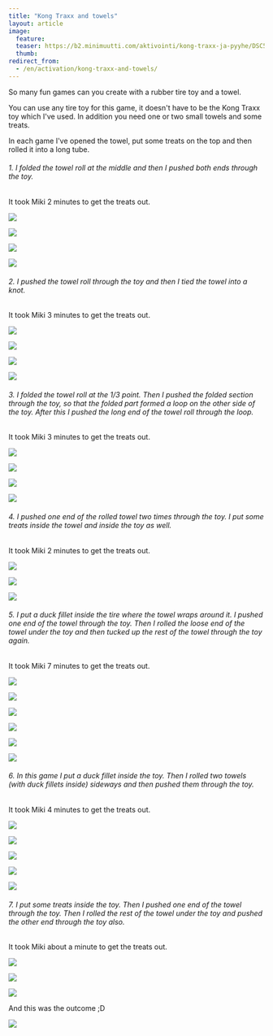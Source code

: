 ```yaml
---
title: "Kong Traxx and towels"
layout: article
image:
  feature:
  teaser: https://b2.minimuutti.com/aktivointi/kong-traxx-ja-pyyhe/DSC57081-245px.jpg
  thumb:
redirect_from:
  - /en/activation/kong-traxx-and-towels/
---
```


So many fun games can you create with a rubber tire toy and a towel.

You can use any tire toy for this game, it doesn't have to be the Kong Traxx toy which I've used. In addition you need one or two small towels and some treats.

In each game I've opened the towel, put some treats on the top and then rolled it into a long tube.

###### 1. I folded the towel roll at the middle and then I pushed both ends through the toy.
It took Miki 2 minutes to get the treats out.

![](https://b2.minimuutti.com/aktivointi/kong-traxx-ja-pyyhe/DSC57006-800px.jpg)

![](https://b2.minimuutti.com/aktivointi/kong-traxx-ja-pyyhe/DSC57009-800px.jpg)

![](https://b2.minimuutti.com/aktivointi/kong-traxx-ja-pyyhe/DSC57014-800px.jpg)

![](https://b2.minimuutti.com/aktivointi/kong-traxx-ja-pyyhe/DSC57043-800px.jpg)

###### 2. I pushed the towel roll through the toy and then I tied the towel into a knot.
It took Miki 3 minutes to get the treats out.

![](https://b2.minimuutti.com/aktivointi/kong-traxx-ja-pyyhe/DSC57672-800px.jpg)

![](https://b2.minimuutti.com/aktivointi/kong-traxx-ja-pyyhe/DSC56921-800px.jpg)

![](https://b2.minimuutti.com/aktivointi/kong-traxx-ja-pyyhe/DSC56997-800px.jpg)

![](https://b2.minimuutti.com/aktivointi/kong-traxx-ja-pyyhe/DSC56936-800px.jpg)

###### 3. I folded the towel roll at the 1/3 point. Then I pushed the folded section through the toy, so that the folded part formed a loop on the other side of the toy. After this I pushed the long end of the towel roll through the loop.
It took Miki 3 minutes to get the treats out.

![](https://b2.minimuutti.com/aktivointi/kong-traxx-ja-pyyhe/Kollaasi_1-800px.jpg)

![](https://b2.minimuutti.com/aktivointi/kong-traxx-ja-pyyhe/DSC57081-800px.jpg)

![](https://b2.minimuutti.com/aktivointi/kong-traxx-ja-pyyhe/DSC57112-800px.jpg)

![](https://b2.minimuutti.com/aktivointi/kong-traxx-ja-pyyhe/DSC57117-800px.jpg)

###### 4. I pushed one end of the rolled towel two times through the toy. I put some treats inside the towel and inside the toy as well.
It took Miki 2 minutes to get the treats out.

![](https://b2.minimuutti.com/aktivointi/kong-traxx-ja-pyyhe/DSC57135-800px.jpg)

![](https://b2.minimuutti.com/aktivointi/kong-traxx-ja-pyyhe/DSC57160-800px.jpg)

![](https://b2.minimuutti.com/aktivointi/kong-traxx-ja-pyyhe/DSC57167-800px.jpg)

###### 5. I put a duck fillet inside the tire where the towel wraps around it. I pushed one end of the towel through the toy. Then I rolled the loose end of the towel under the toy and then tucked up the rest of the towel through the toy again.
It took Miki 7 minutes to get the treats out.

![](https://b2.minimuutti.com/aktivointi/kong-traxx-ja-pyyhe/Kollaasi_4-800px.jpg)

![](https://b2.minimuutti.com/aktivointi/kong-traxx-ja-pyyhe/DSC57418-800px.jpg)

![](https://b2.minimuutti.com/aktivointi/kong-traxx-ja-pyyhe/DSC57479-800px.jpg)

![](https://b2.minimuutti.com/aktivointi/kong-traxx-ja-pyyhe/DSC57437-800px.jpg)

![](https://b2.minimuutti.com/aktivointi/kong-traxx-ja-pyyhe/DSC57512-800px.jpg)

![](https://b2.minimuutti.com/aktivointi/kong-traxx-ja-pyyhe/DSC57527-800px.jpg)

###### 6. In this game I put a duck fillet inside the toy. Then I rolled two towels (with duck fillets inside) sideways and then pushed them through the toy.
It took Miki 4 minutes to get the treats out.

![](https://b2.minimuutti.com/aktivointi/kong-traxx-ja-pyyhe/Kollaasi_3-800px.jpg)

![](https://b2.minimuutti.com/aktivointi/kong-traxx-ja-pyyhe/DSC57182-800px.jpg)

![](https://b2.minimuutti.com/aktivointi/kong-traxx-ja-pyyhe/DSC57250-800px.jpg)

![](https://b2.minimuutti.com/aktivointi/kong-traxx-ja-pyyhe/DSC57329-800px.jpg)

![](https://b2.minimuutti.com/aktivointi/kong-traxx-ja-pyyhe/DSC57380-800px.jpg)

###### 7. I put some treats inside the toy. Then I pushed one end of the towel through the toy. Then I rolled the rest of the towel under the toy and pushed the other end through the toy also.
It took Miki about a minute to get the treats out.

![](https://b2.minimuutti.com/aktivointi/kong-traxx-ja-pyyhe/Kollaasi_2-800px.jpg)

![](https://b2.minimuutti.com/aktivointi/kong-traxx-ja-pyyhe/DSC57681-800px.jpg)

![](https://b2.minimuutti.com/aktivointi/kong-traxx-ja-pyyhe/DSC57691-800px.jpg)

And this was the outcome ;D

![](https://b2.minimuutti.com/aktivointi/kong-traxx-ja-pyyhe/DSC57563-800px.jpg)
